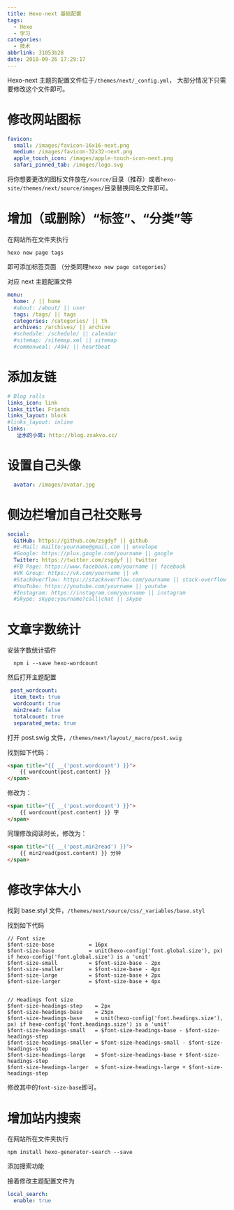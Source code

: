 ```yaml
---
title: Hexo-next 基础配置
tags:
  - Hexo
  - 学习
categories:
  - 技术
abbrlink: 31053b28
date: 2018-09-26 17:29:17
---
```


Hexo-next 主题的配置文件位于`/themes/next/_config.yml`，
大部分情况下只需要修改这个文件即可。

<!--more-->

# 修改网站图标

```yaml
favicon:
  small: /images/favicon-16x16-next.png
  medium: /images/favicon-32x32-next.png
  apple_touch_icon: /images/apple-touch-icon-next.png
  safari_pinned_tab: /images/logo.svg
```

将你想要更改的图标文件放在`/source/`目录（推荐）或者`hexo-site/themes/next/source/images/`目录替换同名文件即可。

# 增加（或删除）“标签”、“分类”等

在网站所在文件夹执行

```
hexo new page tags
```

即可添加标签页面
（分类同理`hexo new page categories`）

对应 next 主题配置文件

```yaml
menu:
  home: / || home
  #about: /about/ || user
  tags: /tags/ || tags
  categories: /categories/ || th
  archives: /archives/ || archive
  #schedule: /schedule/ || calendar
  #sitemap: /sitemap.xml || sitemap
  #commonweal: /404/ || heartbeat
```

# 添加友链

```yaml
# Blog rolls
links_icon: link
links_title: Friends
links_layout: block
#links_layout: inline
links:
   沚水的小窝: http://blog.zsakvo.cc/
```

# 设置自己头像

```yaml
  avatar: /images/avatar.jpg
```

# 侧边栏增加自己社交账号

```yaml
social:
  GitHub: https://github.com/zsgdyf || github
  #E-Mail: mailto:yourname@gmail.com || envelope
  #Google: https://plus.google.com/yourname || google
  Twitter: https://twitter.com/zsgdyf || twitter
  #FB Page: https://www.facebook.com/yourname || facebook
  #VK Group: https://vk.com/yourname || vk
  #StackOverflow: https://stackoverflow.com/yourname || stack-overflow
  #YouTube: https://youtube.com/yourname || youtube
  #Instagram: https://instagram.com/yourname || instagram
  #Skype: skype:yourname?call|chat || skype
```

# 文章字数统计

安装字数统计插件

```
  npm i --save hexo-wordcount
```

然后打开主题配置

```yaml
 post_wordcount:
  item_text: true
  wordcount: true
  min2read: false
  totalcount: true
  separated_meta: true
```

打开 post.swig 文件，`/themes/next/layout/_macro/post.swig`

找到如下代码：

```html
<span title="{{ __('post.wordcount') }}">
    {{ wordcount(post.content) }}
</span>
```

修改为：

```html
<span title="{{ __('post.wordcount') }}">
    {{ wordcount(post.content) }} 字
</span>
```

同理修改阅读时长，修改为：

```html
<span title="{{ __('post.min2read') }}">
    {{ min2read(post.content) }} 分钟
</span>
```

# 修改字体大小

找到 base.styl 文件，`/themes/next/source/css/_variables/base.styl`

找到如下代码

```styl
// Font size
$font-size-base           = 16px
$font-size-base           = unit(hexo-config('font.global.size'), px) if hexo-config('font.global.size') is a 'unit'
$font-size-small          = $font-size-base - 2px
$font-size-smaller        = $font-size-base - 4px
$font-size-large          = $font-size-base + 2px
$font-size-larger         = $font-size-base + 4px


// Headings font size
$font-size-headings-step    = 2px
$font-size-headings-base    = 25px
$font-size-headings-base    = unit(hexo-config('font.headings.size'), px) if hexo-config('font.headings.size') is a 'unit'
$font-size-headings-small   = $font-size-headings-base - $font-size-headings-step
$font-size-headings-smaller = $font-size-headings-small - $font-size-headings-step
$font-size-headings-large   = $font-size-headings-base + $font-size-headings-step
$font-size-headings-larger  = $font-size-headings-large + $font-size-headings-step
```

修改其中的`font-size-base`即可。

# 增加站内搜索

在网站所在文件夹执行

```
npm install hexo-generator-search --save
```

添加搜索功能

接着修改主题配置文件为

```yaml
local_search:
  enable: true
```
